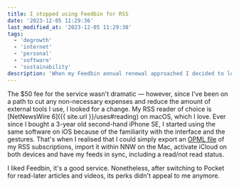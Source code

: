```yaml
---
title: I stopped using Feedbin for RSS
date: '2023-12-05 11:29:36'
last_modified_at: '2023-12-05 11:29:38'
tags:
  - 'degrowth'
  - 'internet'
  - 'personal'
  - 'software'
  - 'sustainability'
description: 'When my Feedbin annual renewal approached I decided to look at it objectively, and check if a cheaper alternative existed. Turns out I had it already.'
---
```

The $50 fee for the service wasn't dramatic — however, since I've been on a path to cut any non-necessary expenses and reduce the amount of external tools I use, I looked for a change. My RSS reader of choice is [NetNewsWire 6]({{ site.url }}/uses#reading) on macOS, which I love. Ever since I bought a 3-year old second-hand iPhone SE, I started using the same software on iOS because of the familiarity with the interface and the gestures. That's when I realised that I could simply export an [OPML file](https://en.wikipedia.org/wiki/OPML) of my RSS subscriptions, import it within NNW on the Mac, activate iCloud on both devices and have my feeds in sync, including a read/not read status.

I liked Feedbin, it's a good service. Nonetheless, after switching to Pocket for read-later articles and videos, its perks didn't appeal to me anymore.